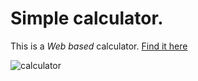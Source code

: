   # **Simple calculator.**
This is a *Web based* calculator. 
[Find it here](https://thegeekfirst.github.io/thegeekfirst.io/calculator/)

![calculator](https://user-images.githubusercontent.com/73135492/140323616-3a31b994-8c3f-4ade-80bc-6d9b8fdcb384.jpeg)
